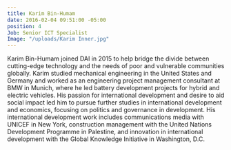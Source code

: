 ```yaml
---
title: Karim Bin-Humam
date: 2016-02-04 09:51:00 -05:00
position: 4
Job: Senior ICT Specialist
Image: "/uploads/Karim Inner.jpg"
---
```


Karim Bin-Humam joined DAI in 2015 to help bridge the divide between cutting-edge technology and the needs of poor and vulnerable communities globally. Karim studied mechanical engineering in the United States and Germany and worked as an engineering project management consultant at BMW in Munich, where he led battery development projects for hybrid and electric vehicles. His passion for international development and desire to aid social impact led him to pursue further studies in international development and economics, focusing on politics and governance in development. His international development work includes communications media with UNICEF in New York, construction management with the United Nations Development Programme in Palestine, and innovation in international development with the Global Knowledge Initiative in Washington, D.C.